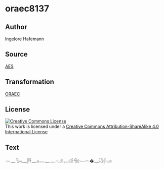 # oraec8137

## Author

Ingelore Hafemann

## Source

[AES](https://github.com/simondschweitzer/aes)

## Transformation

[ORAEC](https://oraec.github.io/)

## License

<a rel="license" href="http://creativecommons.org/licenses/by-sa/4.0/"><img alt="Creative Commons License" style="border-width:0" src="https://i.creativecommons.org/l/by-sa/4.0/88x31.png" /></a><br />This work is licensed under a <a rel="license" href="http://creativecommons.org/licenses/by-sa/4.0/">Creative Commons Attribution-ShareAlike 4.0 International License</a>

## Text

𓁹𓈖𓅭𓏤𓈖𓋴𓋹𓈖𓐍𓂋𓈖𓊃𓏏𓄂𓂝𓀀𓅕𓄑𓏛�𓈖𓄤𓅱𓋴𓏭𓊖<br>
